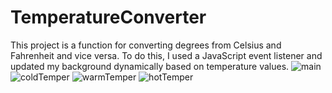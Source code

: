﻿# TemperatureConverter
This project is a function for converting degrees from Celsius and Fahrenheit and vice versa. To do
this, I used a JavaScript event listener and updated my background dynamically based on temperature
values.
![main](https://user-images.githubusercontent.com/78755964/192160214-98b0c68b-1c21-4d54-ae3c-9bf2ea813344.PNG)
![coldTemper](https://user-images.githubusercontent.com/78755964/192160248-9fd3a052-ee5c-4010-8b36-fe4bdbbf5c57.PNG)
![warmTemper](https://user-images.githubusercontent.com/78755964/192160249-fc05bb5e-8dc5-4fe4-a50c-5f752b8ca9d9.PNG)
![hotTemper](https://user-images.githubusercontent.com/78755964/192160250-c2cdf9d1-58cd-4551-988b-792f3a77b9d9.PNG)
